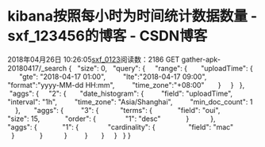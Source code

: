 # kibana按照每小时为时间统计数据数量 - sxf_123456的博客 - CSDN博客
2018年04月26日 10:26:05[sxf_0123](https://me.csdn.net/sxf_123456)阅读数：2186
                GET gather-apk-20180417/_search
{
  "size": 0,
  "query": {
    "range": {
      "uploadTime": {
        "gte": "2018-04-17 01:00",
        "lte":"2018-04-17 09:00",
        "format":"yyyy-MM-dd HH:mm",
        "time_zone":"+08:00"
      }
    }
  },
 "aggs": {
    "2": {
      "date_histogram": {
        "field": "uploadTime",
        "interval": "1h",
        "time_zone": "Asia/Shanghai",
        "min_doc_count": 1
      },
      "aggs": {
        "3": {
          "terms": {
            "field": "oui",
            "size": 15,
            "order": {
              "1": "desc"
            }
          },
          "aggs": {
            "1": {
              "cardinality": {
                "field": "mac"
              }
            }
          }
        }
      }
    }
  }
}            
